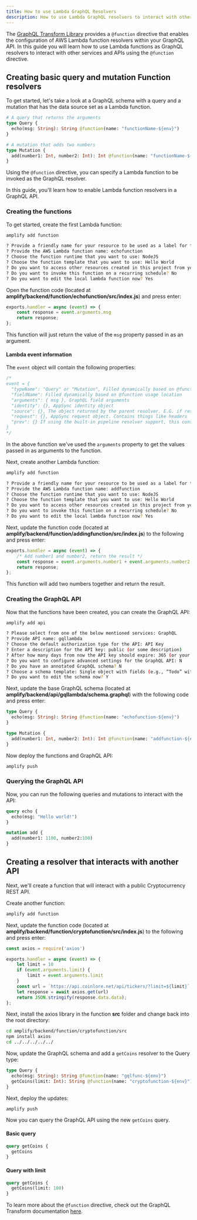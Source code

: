 ```yaml
---
title: How to use Lambda GraphQL Resolvers
description: How to use Lambda GraphQL resolvers to interact with other services
---
```


The [GraphQL Transform Library](~/cli/graphql-transformer/function.md) provides a `@function` directive that enables the configuration of AWS Lambda function resolvers within your GraphQL API. In this guide you will learn how to use Lambda functions as GraphQL resolvers to interact with other services and APIs using the `@function` directive.

## Creating basic query and mutation Function resolvers

To get started, let's take a look at a GraphQL schema with a query and a mutation that has the data source set as a Lambda function.

```graphql
# A query that returns the arguments
type Query {
  echo(msg: String): String @function(name: "functionName-${env}")
}

# A mutation that adds two numbers
type Mutation {
  add(number1: Int, number2: Int): Int @function(name: "functionName-${env}")
}
```

Using the `@function` directive, you can specify a Lambda function to be invoked as the GraphQL resolver.

In this guide, you'll learn how to enable Lambda function resolvers in a GraphQL API.

### Creating the functions

To get started, create the first Lambda function:

```sh
amplify add function

? Provide a friendly name for your resource to be used as a label for this category in the project: addingfunction
? Provide the AWS Lambda function name: echofunction
? Choose the function runtime that you want to use: NodeJS
? Choose the function template that you want to use: Hello World
? Do you want to access other resources created in this project from your Lambda function? No
? Do you want to invoke this function on a recurring schedule? No
? Do you want to edit the local lambda function now? Yes
```

Open the function code (located at __amplify/backend/function/echofunction/src/index.js__) and press enter:

```js
exports.handler = async (event) => {
    const response = event.arguments.msg
    return response;
};
```

This function will just return the value of the `msg` property passed in as an argument.

#### Lambda event information

The `event` object will contain the following properties:

```js
/*
event = {
  "typeName": "Query" or "Mutation", Filled dynamically based on @function usage location
  "fieldName": Filled dynamically based on @function usage location
  "arguments": { msg }, GraphQL field arguments
  "identity": {}, AppSync identity object
  "source": {}, The object returned by the parent resolver. E.G. if resolving field 'Post.comments', the source is the Post object
  "request": {}, AppSync request object. Contains things like headers
  "prev": {} If using the built-in pipeline resolver support, this contains the object returned by the previous function.
}
*/
```

In the above function we've used the `arguments` property to get the values passed in as arguments to the function.

Next, create another Lambda function:

```sh
amplify add function

? Provide a friendly name for your resource to be used as a label for this category in the project: addingfunction
? Provide the AWS Lambda function name: addfunction
? Choose the function runtime that you want to use: NodeJS
? Choose the function template that you want to use: Hello World
? Do you want to access other resources created in this project from your Lambda function? No
? Do you want to invoke this function on a recurring schedule? No
? Do you want to edit the local lambda function now? Yes
```

Next, update the function code (located at __amplify/backend/function/addingfunction/src/index.js__) to the following and press enter:

```js
exports.handler = async (event) => {
    /* Add number1 and number2, return the result */
    const response = event.arguments.number1 + event.arguments.number2
    return response;
};
```

This function will add two numbers together and return the result.

### Creating the GraphQL API

Now that the functions have been created, you can create the GraphQL API:

```sh
amplify add api

? Please select from one of the below mentioned services: GraphQL
? Provide API name: gqllambda
? Choose the default authorization type for the API: API Key
? Enter a description for the API key: public (or some description)
? After how many days from now the API key should expire: 365 (or your preferred expiration)
? Do you want to configure advanced settings for the GraphQL API: N
? Do you have an annotated GraphQL schema? N
? Choose a schema template: Single object with fields (e.g., “Todo” with ID, name, description)
? Do you want to edit the schema now? Y
```

Next, update the base GraphQL schema (located at __amplify/backend/api/gqllambda/schema.graphql__) with the following code and press enter:

```graphql
type Query {
  echo(msg: String): String @function(name: "echofunction-${env}")
}

type Mutation {
  add(number1: Int, number2: Int): Int @function(name: "addfunction-${env}")
}
```

Now deploy the functions and GraphQL API:

```sh
amplify push
```

### Querying the GraphQL API

Now, you can run the following queries and mutations to interact with the API:

```graphql
query echo {
  echo(msg: "Hello world!")
}

mutation add {
  add(number1: 1100, number2:100)
}
```

## Creating a resolver that interacts with another API

Next, we'll create a function that will interact with a public Cryptocurrency REST API.

Create another function:

```sh
amplify add function
```

Next, update the function code (located at __amplify/backend/function/cryptofunction/src/index.js__) to the following and press enter:

```javascript
const axios = require('axios')

exports.handler = async (event) => {
    let limit = 10
    if (event.arguments.limit) {
        limit = event.arguments.limit
    }
    const url = `https://api.coinlore.net/api/tickers/?limit=${limit}`
    let response = await axios.get(url)
    return JSON.stringify(response.data.data);
};
```

Next, install the axios library in the function __src__ folder and change back into the root directory:

```sh
cd amplify/backend/function/cryptofunction/src
npm install axios
cd ../../../../../
```

Now, update the GraphQL schema and add a `getCoins` resolver to the Query type:

```graphql
type Query {
  echo(msg: String): String @function(name: "gqlfunc-${env}")
  getCoins(limit: Int): String @function(name: "cryptofunction-${env}")
}
```

Next, deploy the updates:

```sh
amplify push
```

Now you can query the GraphQL API using the new `getCoins` query.

#### Basic query

```graphql
query getCoins {
  getCoins
}
```

#### Query with limit

```graphql
query getCoins {
  getCoins(limit: 100)
}
```

To learn more about the `@function` directive, check out the GraphQL Transform documentation [here](~/cli/graphql-transformer/function.md).
